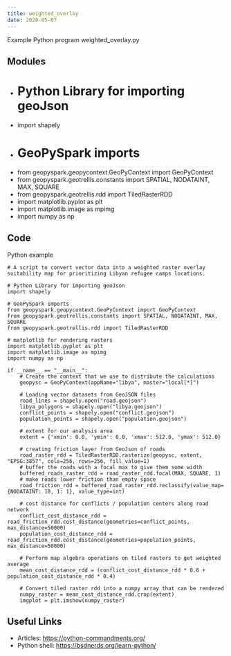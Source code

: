 ```yaml
---
title: weighted_overlay
date: 2020-05-07
---
```

Example Python program weighted_overlay.py

## Modules

* # Python Library for importing geoJson
* import shapely
* # GeoPySpark imports
* from geopyspark.geopycontext.GeoPyContext import GeoPyContext
* from geopyspark.geotrellis.constants import SPATIAL, NODATAINT, MAX, SQUARE
* from geopyspark.geotrellis.rdd import TiledRasterRDD
* import matplotlib.pyplot as plt
* import matplotlib.image as mpimg
* import numpy as np

## Code

Python example

    # A script to convert vector data into a weighted raster overlay suitability map for prioritizing Libyan refugee camps locations.
    
    # Python Library for importing geoJson
    import shapely
    
    # GeoPySpark imports
    from geopyspark.geopycontext.GeoPyContext import GeoPyContext
    from geopyspark.geotrellis.constants import SPATIAL, NODATAINT, MAX, SQUARE
    from geopyspark.geotrellis.rdd import TiledRasterRDD
    
    # matplotlib for rendering rasters
    import matplotlib.pyplot as plt
    import matplotlib.image as mpimg
    import numpy as np
    
    if __name__ == "__main__":
        # Create the context that we use to distribute the calculations
        geopysc = GeoPyContext(appName="libya", master="local[*]")
    
        # Loading vector datasets from GeoJSON files
        road_lines = shapely.open("road.geojson")
        libya_polygons = shapely.open("libya.geojson")
        conflict_points = shapely.open("conflict.geojson")
        population_points = shapely.open("population.geojson")
    
        # extent for our analysis area
        extent = {'xmin': 0.0, 'ymin': 0.0, 'xmax': 512.0, 'ymax': 512.0}
    
        # creating friction layer from GeoJson of roads
        road_raster_rdd = TiledRasterRDD.rasterize(geopysc, extent, "EPSG:3857", cols=256, rows=256, fill_value=1)
        # buffer the roads with a focal max to give them some width
        buffered_roads_raster_rdd = road_raster_rdd.focal(MAX, SQUARE, 1)
        # make roads lower friction than empty space
        road_friction_rdd = buffered_road_raster_rdd.reclassify(value_map={NODATAINT: 10, 1: 1}, value_type=int)
    
        # cost distance for conflicts / population centers along road network
        conflict_cost_distance_rdd = road_friction_rdd.cost_distance(geometries=conflict_points, max_distance=50000)
        population_cost_distance_rdd = road_friction_rdd.cost_distance(geometries=population_points, max_distance=50000)
    
        # Perform map algebra operations on tiled rasters to get weighted average
        mean_cost_distance_rdd = (conflict_cost_distance_rdd * 0.6 + population_cost_distance_rdd * 0.4)
    
        # Convert tiled raster rdd into a numpy array that can be rendered
        numpy_raster = mean_cost_distance_rdd.crop(extent)
        imgplot = plt.imshow(numpy_raster)
    

## Useful Links

- Articles: https://python-commandments.org/
- Python shell: https://bsdnerds.org/learn-python/
